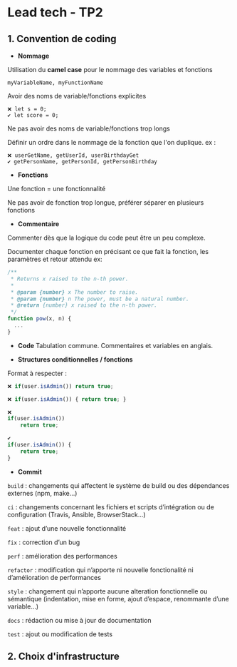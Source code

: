 # Lead tech - TP2

## 1. Convention de coding

* **Nommage**

Utilisation du **camel case** pour le nommage des variables et fonctions
```
myVariableName, myFunctionName
```
Avoir des noms de variable/fonctions explicites
```
❌ let s = 0;
✔️ let score = 0;
```

Ne pas avoir des noms de variable/fonctions trop longs

Définir un ordre dans le nommage de la fonction que l'on duplique. ex : 
```
❌ userGetName, getUserId, userBirthdayGet
✔️ getPersonName, getPersonId, getPersonBirthday
```



* **Fonctions**

Une fonction = une fonctionnalité

Ne pas avoir de fonction trop longue, préférer séparer en plusieurs fonctions

* **Commentaire**

Commenter dès que la logique du code peut être un peu complexe.

Documenter chaque fonction en précisant ce que fait la fonction, les paramètres et retour attendu ex:  
```js
/**
 * Returns x raised to the n-th power.
 *
 * @param {number} x The number to raise.
 * @param {number} n The power, must be a natural number.
 * @return {number} x raised to the n-th power.
 */
function pow(x, n) {
  ...
}
``` 

* **Code**
Tabulation commune.
Commentaires et variables en anglais.

* **Structures conditionnelles / fonctions**

Format à respecter : 

```js
❌ if(user.isAdmin()) return true;

❌ if(user.isAdmin()) { return true; }

❌
if(user.isAdmin())
    return true;

✔️ 
if(user.isAdmin()) {
    return true;
}
```

* **Commit**

```build``` : changements qui affectent le système de build ou des dépendances externes (npm, make…)

```ci``` : changements concernant les fichiers et scripts d’intégration ou de configuration (Travis, Ansible, BrowserStack…)

```feat``` : ajout d’une nouvelle fonctionnalité

```fix``` : correction d’un bug

```perf``` : amélioration des performances

```refactor``` : modification qui n’apporte ni nouvelle fonctionalité ni d’amélioration de performances

```style``` : changement qui n’apporte aucune alteration fonctionnelle ou sémantique (indentation, mise en forme, ajout d’espace, renommante d’une variable…)

```docs``` : rédaction ou mise à jour de documentation

```test``` : ajout ou modification de tests


## 2. Choix d'infrastructure

